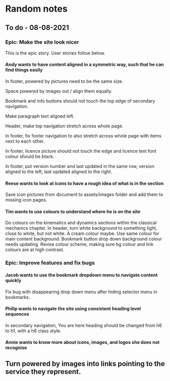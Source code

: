 # Random notes

## To do - 08-08-2021

### Epic: Make the site look nicer

This is the epic story. User stories follow below.

#### Andy wants to have content aligned in a symmetric way, such that he can find things easily

In footer, powered by pictures need to be the same size.

Space powered by images  out / align them equally.

Bookmark and info buttons should not touch the top edge of secondary navigation. 

Make paragraph text aligned left.

Header, make top navigation stretch across whole page. 

In footer, fix footer navigation to also stretch across whole page with items next to each other.

In footer, licence picture should not touch the edge and licence text font colour should be black.

In footer, put version number and last updated in the same row, version aligned to the left, last updated aligned to the right. 

#### Reese wants to look at icons to have a rough idea of what is in the section

Save icon pictures from document to assets/images folder and add them to missing icon pages.

#### Tim wants to use colours to understand where he is on the site

Do colours on the kinematics and dynamics sections within the classical mechanics chapter.
In header, turn white background to something light, close to white, but not white. A cream colour maybe. Use same colour for main content background.
Bookmark button drop down background colour needs updating.
Revise colour scheme, making sure bg colour and link colours are at high contrast.

### Epic: Improve features and fix bugs

#### Jacob wants to use the bookmark dropdown menu to navigate content quickly

Fix bug with disappearing drop down menu after hiding selector menu in bookmarks.

#### Philip wants to navigate the site using consistent heading level sequences

In secondary navigation, You are here heading should be changed from h6 to h1, with a h6 class style.

#### Annie wants to know more about icons, images, and logos she does not recognise

Turn powered by images into links pointing to the service they represent.
---
